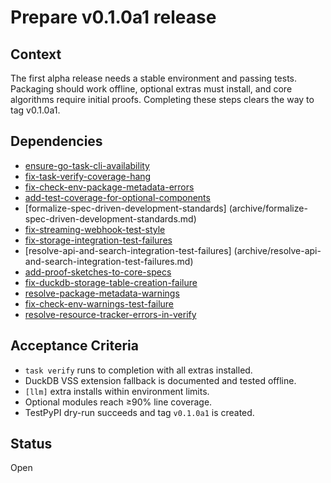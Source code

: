 # Prepare v0.1.0a1 release

## Context
The first alpha release needs a stable environment and passing tests. Packaging
should work offline, optional extras must install, and core algorithms require
initial proofs. Completing these steps clears the way to tag v0.1.0a1.

## Dependencies
- [ensure-go-task-cli-availability](archive/ensure-go-task-cli-availability.md)
- [fix-task-verify-coverage-hang](archive/fix-task-verify-coverage-hang.md)
- [fix-check-env-package-metadata-errors](archive/fix-check-env-package-metadata-errors.md)
- [add-test-coverage-for-optional-components](archive/add-test-coverage-for-optional-components.md)
- [formalize-spec-driven-development-standards]
  (archive/formalize-spec-driven-development-standards.md)
- [fix-streaming-webhook-test-style](archive/fix-streaming-webhook-test-style.md)
- [fix-storage-integration-test-failures](archive/fix-storage-integration-test-failures.md)
- [resolve-api-and-search-integration-test-failures]
  (archive/resolve-api-and-search-integration-test-failures.md)
- [add-proof-sketches-to-core-specs](archive/add-proof-sketches-to-core-specs.md)
- [fix-duckdb-storage-table-creation-failure](archive/fix-duckdb-storage-table-creation-failure.md)
- [resolve-package-metadata-warnings](archive/resolve-package-metadata-warnings.md)
- [fix-check-env-warnings-test-failure](fix-check-env-warnings-test-failure.md)
- [resolve-resource-tracker-errors-in-verify](resolve-resource-tracker-errors-in-verify.md)

## Acceptance Criteria
- `task verify` runs to completion with all extras installed.
- DuckDB VSS extension fallback is documented and tested offline.
- `[llm]` extra installs within environment limits.
- Optional modules reach ≥90% line coverage.
- TestPyPI dry-run succeeds and tag `v0.1.0a1` is created.

## Status
Open
